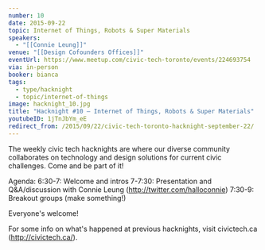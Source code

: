 ```yaml
---
number: 10
date: 2015-09-22
topic: Internet of Things, Robots & Super Materials
speakers:
  - "[[Connie Leung]]"
venue: "[[Design Cofounders Offices]]"
eventUrl: https://www.meetup.com/civic-tech-toronto/events/224693754
via: in-person
booker: bianca
tags:
  - type/hacknight
  - topic/internet-of-things
image: hacknight_10.jpg
title: "Hacknight #10 – Internet of Things, Robots & Super Materials"
youtubeID: 1jTnJbYm_eE
redirect_from: /2015/09/22/civic-tech-toronto-hacknight-september-22/
---
```


The weekly civic tech hacknights are where our diverse community collaborates on technology and design solutions for current civic challenges. Come and be part of it!

Agenda:
6:30-7: Welcome and intros
7-7:30: Presentation and Q&A/discussion with Connie Leung (http://twitter.com/halloconnie)
7:30-9: Breakout groups (make something!)

Everyone's welcome!

For some info on what's happened at previous hacknights, visit civictech.ca (http://civictech.ca/).